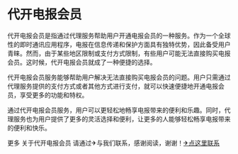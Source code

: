 # 代开电报会员

代开电报会员是指通过代理服务帮助用户开通电报会员的一种服务。作为一个全球性的即时通讯应用程序，电报在信息传递和保护方面具有独特优势，因此备受用户青睐。然而，由于某些地区限制或支付方式限制，有些用户可能无法直接购买电报会员。这时候，代开电报会员就成了一种便捷的选择。

代开电报会员服务能够帮助用户解决无法直接购买电报会员的问题。用户只需通过代理服务提供的支付方式或者其他方式进行支付，就可以快速便捷地开通电报会员，享受更多的功能和特权。

通过代开电报会员服务，用户可以更轻松地畅享电报带来的便利和乐趣。同时，代理服务也为用户提供了更多的灵活选择和便利，让更多的人能够轻松畅享电报带来的便利和快乐。

更多 关于代开电报会员 请通过✈与我们联系，感谢阅读，谢谢！[✈点这里联系](https://b.k02.cc)